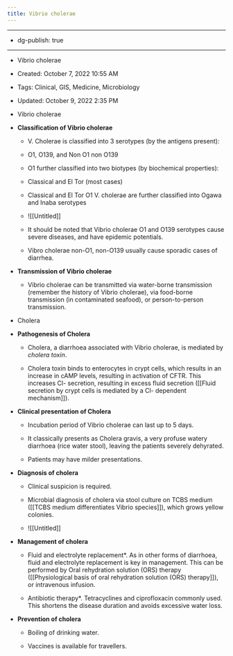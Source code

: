 ```yaml
---
title: Vibrio cholerae
---
```


- --

- dg-publish: true

- --

- Vibrio cholerae

- Created: October 7, 2022 10:55 AM

- Tags: Clinical, GIS, Medicine, Microbiology

- Updated: October 9, 2022 2:35 PM

- Vibrio cholerae

- **Classification of Vibrio cholerae**
	 - V. Cholerae is classified into 3 serotypes (by the antigens present):

	 - O1, O139, and Non O1 non O139

	 - O1 further classified into two biotypes (by biochemical properties):

	 - Classical and El Tor (most cases)

	 - Classical and El Tor O1 V. cholerae are further classified into Ogawa and Inaba serotypes

	 - ![[Untitled]]

	 - It should be noted that Vibrio cholerae O1 and O139 serotypes cause severe diseases, and have epidemic potentials. 

	 - Vibro cholerae non-O1, non-O139 usually cause sporadic cases of diarrhea.

- **Transmission of Vibrio cholerae**
	 - Vibrio cholerae can be transmitted via water-borne transmission (remember the history of Vibrio cholerae), via food-borne transmission (in contaminated seafood), or person-to-person transmission.

- Cholera

- **Pathogenesis of Cholera**
	 - Cholera, a diarrhoea associated with Vibrio cholerae, is mediated by *cholera toxin*.

	 - Cholera toxin binds to enterocytes in crypt cells, which results in an increase in cAMP levels, resulting in activation of CFTR. This increases Cl- secretion, resulting in excess fluid secretion ([[Fluid secretion by crypt cells is mediated by a Cl- dependent mechanism]]).

- **Clinical presentation of Cholera**
	 - Incubation period of Vibrio cholerae can last up to 5 days.

	 - It classically presents as Cholera gravis, a very profuse watery diarrhoea (rice water stool), leaving the patients severely dehyrated.

	 - Patients may have milder presentations.

- **Diagnosis of cholera**
	 - Clinical suspicion is required.

	 - Microbial diagnosis of cholera via stool culture on TCBS medium ([[TCBS medium differentiates Vibrio species]]), which grows yellow colonies.

	 - ![[Untitled]]

- **Management of cholera**
	 - Fluid and electrolyte replacement*. As in other forms of diarrhoea, fluid and electrolyte replacement is key in management. This can be performed by Oral rehydration solution (ORS) therapy ([[Physiological basis of oral rehydration solution (ORS) therapy]]), or intravenous infusion.

	 - Antibiotic therapy*. Tetracyclines and ciprofloxacin commonly used. This shortens the disease duration and avoids excessive water loss.

- **Prevention of cholera**
	 - Boiling of drinking water.

	 - Vaccines is available for travellers.
